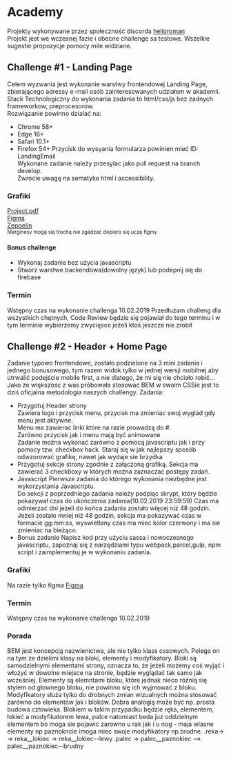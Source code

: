 # Academy
Projekty wykonywane przez społeczność discorda
[helloroman](https://discordapp.com/invite/VTyJc9N)  
Projekt jest we wczesnej fazie i obecne challenge sa testowe. Wszelkie sugestie propozycje pomocy mile widziane.

## Challenge #1 - Landing Page
Celem wyzwania jest wykonanie warstwy frontendowej Landing Page, zbierającego adressy e-mail osób zainteresowanych udziałem w akademii.  
Stack Technologiczny do wykonania zadania to html/css/js bez zadnych frameworkow, preprocesorow.  
Rozwiązanie powinno dzialać na: 
* Chrome 58+
* Edge  16+
* Safari 10.1+
* Firefox 54+
Przycisk do wysyania formularza powinien mieć ID: LandingEmail  
Wykonane zadanie należy przesylac jako pull request na branch develop.  
Zwrocie uwagę na sematyke html i accessibility.  

### Grafiki
[Project.pdf](/assets/Layout.pdf.pdf})  
[Figma](https://www.figma.com/file/gCTf2Ux96ETR0DMxr6T2m039/LandingPage?node-id=1%3A13)  
[Zeppelin](https://zpl.io/boKzeQv)  
<sub> Marginesy mogą się trochę nie zgadzać dopiero się uczę figmy</sub>
#### Bonus challenge 
* Wykonaj zadanie bez użycia javascriptu
* Stwórz warstwe backendowa(dowolny język) lub podepnij się do firebase
### Termin 
Wstępny czas na wykonanie challenga 10.02.2019
Przedłużam challeng dla wszystkich chętnych, Code Review będzie się pojawiał do tego terminu i w tym terminie wybierzemy zwycięsce jeżeli ktoś jeszcze nie zrobił 

## Challenge #2 - Header + Home Page
Zadanie typowo frontendowe, zostało podzielone na 3 mini zadania i jednego bonusowego, tym razem widok tylko w jednej wersji mobilnej aby utrwalić podejście mobile first, a nie dlatego, że mi się nie chciało robić...  
 Jako że większośc z was próbowała stosować BEM w swoim CSSie jest to dziś oficjalna metodologia naszych challengy.
Zadania:  
* Przygotuj Header strony  
 Zawiera logo i przycisk menu, przycisk ma zmieniac swoj wyglad gdy menu jest aktywne.  
 Menu ma zawierać linki które na razie prowadzą do #.  
 Zarówno przycisk jak i menu mają być animowane  
 Zadanie można wykonać zarówno z pomocą javascriptu jak i przy pomocy tzw. checkbox hack.
 Staraj się w jak najlepszy sposób odwzorować grafikę, nawet jak wydaje sie brzydka
 * Przygotuj sekcje strony zgodnie z załączoną grafiką.
 Sekcja ma zawierać 3 checkboxy w których można zaznaczać postępy zadań.
 * Javascript
 Pierwsze zadania do którego wykonania niezbędne jest wykorzystania Javascriptu.  
 Do sekcji z poprzedniego zadania należy podpiąc skrypt, który będzie pokazywał czas do ukończenia zadania(10.02.2019 23:59:59)
 Czas ma odmierzać dni jeżeli do końca zadania zostało więcej niż 48 godzin.
 Jeżeli zostało mniej niż 48 godzin, sekcja ma pokazywać czas w formacie gg:mm:ss, wyswietlany czas ma miec kolor czerwony i ma sie zmieniac na bieżąco.
 * Bonus zadanie
 Napisz kod przy użyciu sassa i nowoczesnego javascriptu, zapoznaj się z narzędziami typu webpack,parcel,gulp, npm script i zaimplementuj je w wykonaniu zadania.  
 ### Grafiki
Na razie tylko figma
[Figma](https://www.figma.com/file/bgjopxy8ZV8tWyxm0koix0wg/Header?node-id=0%3A1)   
 ### Termin 
Wstępny czas na wykonanie challenga 10.02.2019
 ### Porada
 BEM jest koncepcją nazwienictwa, ale nie tylko klass cssowych. Polega on na tym ze dzielimi klasy na bloki, elementy i modyfikatory.
 Bloki są samodzielnymi elementami strony, oznacza to, że jeżeli możemy coś wyjąć i włożyć w dowolne miejsce na stronie, będzie wyglądać tak samo jak wcześniej. Elementy są elemntami bloku, które jednak nieco różnią się stylem od głownego bloku, nie powinno się ich wyjmować z bloku. Modyfikatory służa tylko do drobnych zmian wizualnych można stosować zarówno do elementów jak i bloków.
 Dobra analogią może być np. prosta budowa człowieka. Blokiem w takim przypadku będzie ręka, elementem, łokieć a modyfikatorem lewa, palce natomiast beda juz oddzielnym elementem bo moga sie pojawic zarowno u rak jak i u nog - maja wlasne elementy np paznokncie imoga miec swoje modyfikatory np.brudne.
 .reka-> -> reka__lokiec -> reka__lokiec--lewy
 .palec -> palec__paznokiec --> palec__paznokiec--brudny 
  
